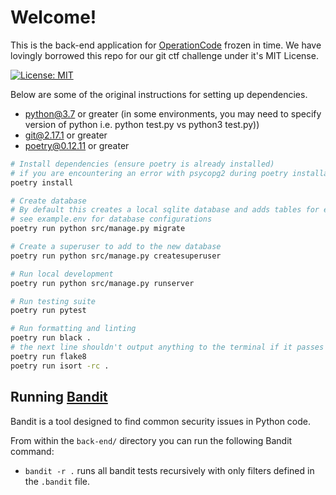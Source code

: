 # Welcome!
This is the back-end application for [OperationCode](https://operationcode.org) frozen in time. We have lovingly borrowed this repo for our git ctf challenge under it's MIT License.

[![License: MIT](https://img.shields.io/badge/License-MIT-blue.svg)](https://opensource.org/licenses/MIT)

Below are some of the original instructions for setting up dependencies.

- python@3.7 or greater (in some environments, you may need to specify version of python i.e. python test.py vs python3 test.py))
- git@2.17.1 or greater
- poetry@0.12.11 or greater

```bash
# Install dependencies (ensure poetry is already installed)
# if you are encountering an error with psycopg2 during poetry installation, ensure postgreqsql is installed (macOS: brew install postgresql)
poetry install

# Create database
# By default this creates a local sqlite database and adds tables for each of the defined models
# see example.env for database configurations
poetry run python src/manage.py migrate

# Create a superuser to add to the new database
poetry run python src/manage.py createsuperuser 

# Run local development
poetry run python src/manage.py runserver

# Run testing suite
poetry run pytest

# Run formatting and linting
poetry run black .
# the next line shouldn't output anything to the terminal if it passes
poetry run flake8
poetry run isort -rc .
```

## Running [Bandit](https://github.com/PyCQA/bandit)
Bandit is a tool designed to find common security issues in Python code. 

From within the `back-end/` directory you can run the following Bandit command: 

- `bandit -r .` runs all bandit tests recursively with only filters defined in the `.bandit` file.
